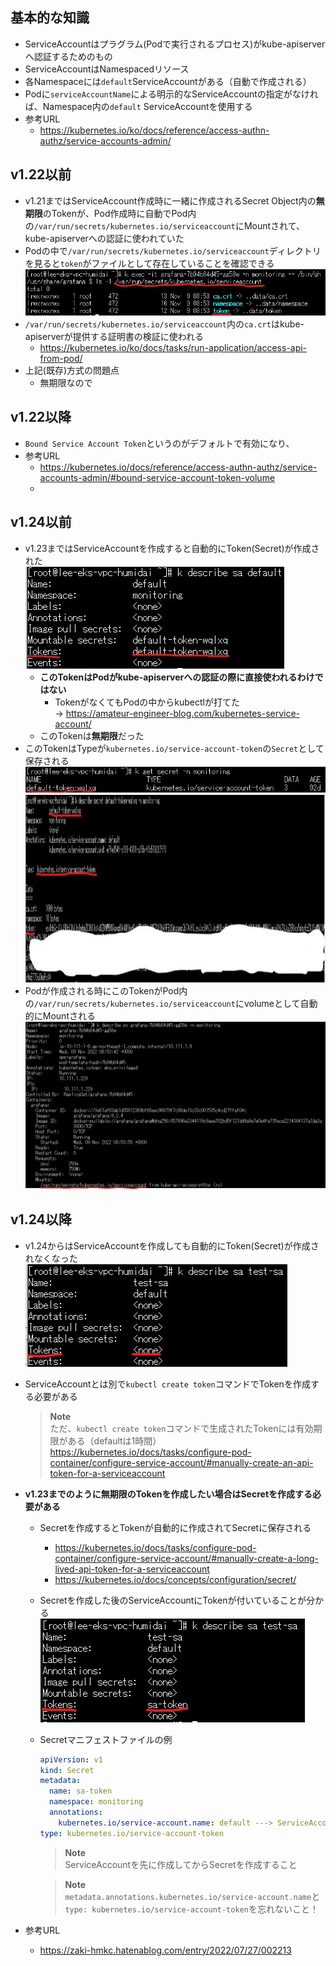 ## 基本的な知識
- ServiceAccountはプラグラム(Podで実行されるプロセス)がkube-apiserverへ認証するためのもの
- ServiceAccountはNamespacedリソース
- 各Namespaceには`default`ServiceAccountがある（自動で作成される）
- Podに`serviceAccountName`による明示的なServiceAccountの指定がなければ、Namespace内の`default` ServiceAccountを使用する
- 参考URL
  - https://kubernetes.io/ko/docs/reference/access-authn-authz/service-accounts-admin/

## v1.22以前
- v1.21まではServiceAccount作成時に一緒に作成されるSecret Object内の**無期限**のTokenが、Pod作成時に自動でPod内の`/var/run/secrets/kubernetes.io/serviceaccount`にMountされて、kube-apiserverへの認証に使われていた
- Podの中で`/var/run/secrets/kubernetes.io/serviceaccount`ディレクトリを見ると`token`がファイルとして存在していることを確認できる  
  ![Token_insidepod](https://github.com/nutslove/Knowledges/blob/main/Kubernetes/image/Token_InsidePod.jpg)  
- `/var/run/secrets/kubernetes.io/serviceaccount`内の`ca.crt`はkube-apiserverが提供する証明書の検証に使われる
  - https://kubernetes.io/ko/docs/tasks/run-application/access-api-from-pod/
- 上記(既存)方式の問題点
  - 無期限なので

## v1.22以降
- `Bound Service Account Token`というのがデフォルトで有効になり、
- 参考URL
  - https://kubernetes.io/docs/reference/access-authn-authz/service-accounts-admin/#bound-service-account-token-volume
  - 


## v1.24以前
- v1.23まではServiceAccountを作成すると自動的にToken(Secret)が作成された  
  ![ServiceAccount_Token](https://github.com/nutslove/Knowledges/blob/main/Kubernetes/image/ServiceAccout_Token.jpg)
  - **このTokenはPodがkube-apiserverへの認証の際に直接使われるわけではない**
    - TokenがなくてもPodの中からkubectlが打てた  
      → https://amateur-engineer-blog.com/kubernetes-service-account/
  - このTokenは**無期限**だった
- このTokenはTypeが`kubernetes.io/service-account-token`の`Secret`として保存される  
  ![Secret](https://github.com/nutslove/Knowledges/blob/main/Kubernetes/image/Secret.jpg)  
  <img src="https://github.com/nutslove/Knowledges/blob/main/Kubernetes/image/Secret2.jpg" width="1800" height="300">
  <!-- ![Secret2](https://github.com/nutslove/Knowledges/blob/main/Kubernetes/image/Secret2.jpg =250x250) -->
- Podが作成される時にこのTokenがPod内の`/var/run/secrets/kubernetes.io/serviceaccount`にvolumeとして自動的にMountされる  
  ![Secret_Mount](https://github.com/nutslove/Knowledges/blob/main/Kubernetes/image/Secret_Mount.jpg)  

## v1.24以降
- v1.24からはServiceAccountを作成しても自動的にToken(Secret)が作成されなくなった  
  ![v1.24_ServiceAccount](https://github.com/nutslove/Knowledges/blob/main/Kubernetes/image/v1.24_ServiceAccount.jpg) 
- ServiceAccountとは別で`kubectl create token`コマンドでTokenを作成する必要がある
  > **Note**  
  > ただ、`kubectl create token`コマンドで生成されたTokenには有効期限がある（defaultは1時間）  
  > https://kubernetes.io/docs/tasks/configure-pod-container/configure-service-account/#manually-create-an-api-token-for-a-serviceaccount
- **v1.23までのように無期限のTokenを作成したい場合はSecretを作成する必要がある**
  - Secretを作成するとTokenが自動的に作成されてSecretに保存される
    - https://kubernetes.io/docs/tasks/configure-pod-container/configure-service-account/#manually-create-a-long-lived-api-token-for-a-serviceaccount
    - https://kubernetes.io/docs/concepts/configuration/secret/
  - Secretを作成した後のServiceAccountにTokenが付いていることが分かる  
    ![v1.24_ServiceAccount_After_Secret](https://github.com/nutslove/Knowledges/blob/main/Kubernetes/image/v1.24_ServiceAccount_After_Secret.jpg) 
  - Secretマニフェストファイルの例
    ~~~yaml
    apiVersion: v1
    kind: Secret
    metadata:
      name: sa-token
      namespace: monitoring
      annotations:
        kubernetes.io/service-account.name: default ---> ServiceAccount名に合せる
    type: kubernetes.io/service-account-token
    ~~~
    > **Note**  
    > ServiceAccountを先に作成してからSecretを作成すること

    > **Note**  
    > `metadata.annotations.kubernetes.io/service-account.name`と  
    > `type: kubernetes.io/service-account-token`を忘れないこと！

- 参考URL
  - https://zaki-hmkc.hatenablog.com/entry/2022/07/27/002213